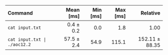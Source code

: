 | Command | Mean [ms] | Min [ms] | Max [ms] | Relative |
|:---|---:|---:|---:|---:|
| `cat input.txt` | 0.4 ± 0.2 | 0.0 | 1.8 | 1.00 |
| `cat input.txt \| ./aoc12.2` | 57.5 ± 2.4 | 54.9 | 115.1 | 152.11 ± 88.35 |
